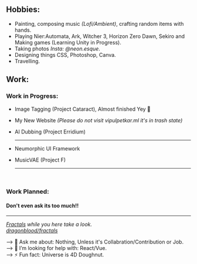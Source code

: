 
## Hobbies:
- Painting, composing music *(Lofi/Ambient)*, crafting random items with hands.
- Playing Nier:Automata, Ark, Witcher 3, Horizon Zero Dawn, Sekiro and Making games (Learning Unity in Progress).
- Taking photos *Insta: @neon.esque*.
- Designing things CSS, Photoshop, Canva.
- Travelling.

## Work:
### Work in Progress:
   - Image Tagging (Project Cataract), Almost finished Yey 🎉
   - My New Website *(Please do not visit vipulpetkar.ml it's in trash state)*
   - AI Dubbing (Project Erridium) <hr>
   
   - Neumorphic UI Framework
   - MusicVAE (Project F)<hr><br>

  ### Work Planned:
  #### Don't even ask its too much!!
<hr>

*[Fractals](http://fractals.ml) while you here take a look.<br>
[dragonblood/fractals](https://github.com/dragonblood/fractals)*

--> 💬 Ask me about: Nothing, Unless it's Collabration/Contribution or Job.<br>
--> 🤔 I’m looking for help with: React/Vue.<br>
--> ⚡ Fun fact: Universe is 4D Doughnut.<br>
